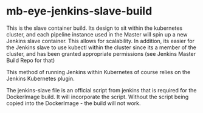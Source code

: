 # mb-eye-jenkins-slave-build

This is the slave container build.  Its design to sit within the kubernetes cluster, and each pipeline instance used in the Master will
spin up a new Jenkins slave container.  This allows for scalability.  In addition, its easier for the Jenkins slave to use kubectl within
the cluster since its a member of the cluster, and has been granted appropriate permissions (see Jenkins Master Build Repo for that)

This method of running Jenkins within Kubernetes of course relies on the Jenkins Kubernetes plugin.

The jenkins-slave file is an official script from jenkins that is required for the DockerImage build.  It will incorporate the script.
Without the script being copied into the DockerImage - the build will not work.
